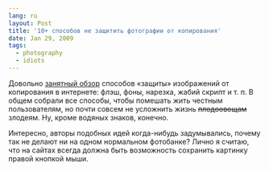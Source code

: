 ```yaml
---
lang: ru
layout: Post
title: '10+ способов не защитить фотографии от копирования'
date: Jan 29, 2009
tags:
  - photography
  - idiots
---
```


Довольно [занятный обзор](http://www.webresourcesdepot.com/10-ways-to-protect-images-from-being-stolen/ '10+ Ways To Protect Images From Being Stolen') способов «защиты» изображений от копирования в интернете: флэш, фоны, нарезка, жабий скрипт и т. п. В общем собрали все способы, чтобы помешать жить честным пользователям, но почти совсем не усложнить жизнь ~~плодоовощам~~ злодеям. Ну, кроме водяных знаков, конечно.

Интересно, авторы подобных идей когда-нибудь задумывались, почему так не делают ни на одном нормальном фотобанке? Лично я считаю, что на сайтах всегда должна быть возможность сохранить картинку правой кнопкой мыши.
